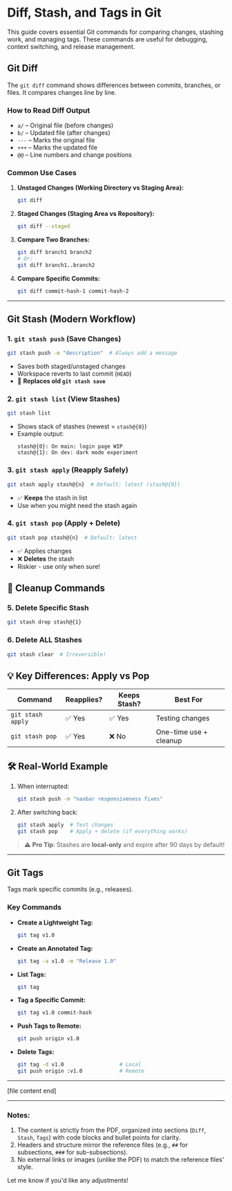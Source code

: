 # Diff, Stash, and Tags in Git  

This guide covers essential Git commands for comparing changes, stashing work, and managing tags. These commands are useful for debugging, context switching, and release management.  

## Git Diff  

The `git diff` command shows differences between commits, branches, or files. It compares changes line by line.  

### How to Read Diff Output  
- `a/` – Original file (before changes)  
- `b/` – Updated file (after changes)  
- `---` – Marks the original file  
- `+++` – Marks the updated file  
- `@@` – Line numbers and change positions  

### Common Use Cases  
1. **Unstaged Changes (Working Directory vs Staging Area):**  
   ```bash  
   git diff  
   ```  

2. **Staged Changes (Staging Area vs Repository):**  
   ```bash  
   git diff --staged  
   ```  

3. **Compare Two Branches:**  
   ```bash  
   git diff branch1 branch2  
   # Or:  
   git diff branch1..branch2  
   ```  

4. **Compare Specific Commits:**  
   ```bash  
   git diff commit-hash-1 commit-hash-2  
   ```  

---  

## Git Stash (Modern Workflow)

### 1. `git stash push` (Save Changes)
```bash
git stash push -m "description"  # Always add a message
```
- Saves both staged/unstaged changes
- Workspace reverts to last commit (`HEAD`)
- 🔹 **Replaces old `git stash save`**

### 2. `git stash list` (View Stashes)
```bash
git stash list
```
- Shows stack of stashes (newest = `stash@{0}`)
- Example output:
  ```
  stash@{0}: On main: login page WIP
  stash@{1}: On dev: dark mode experiment
  ```

### 3. `git stash apply` (Reapply Safely)
```bash
git stash apply stash@{n}  # Default: latest (stash@{0})
```
- ✅ **Keeps** the stash in list
- Use when you might need the stash again

### 4. `git stash pop` (Apply + Delete)
```bash
git stash pop stash@{n}  # Default: latest
```
- ✅ Applies changes  
- ❌ **Deletes** the stash  
- Riskier - use only when sure!

## 🧹 Cleanup Commands

### 5. Delete Specific Stash
```bash
git stash drop stash@{1}
```

### 6. Delete ALL Stashes
```bash
git stash clear  # Irreversible!
```

## 💡 Key Differences: Apply vs Pop
| Command          | Reapplies? | Keeps Stash? | Best For                  |
|------------------|-----------|-------------|--------------------------|
| `git stash apply`| ✅ Yes     | ✅ Yes       | Testing changes          |
| `git stash pop`  | ✅ Yes     | ❌ No        | One-time use + cleanup   |

## 🛠️ Real-World Example
1. When interrupted:
   ```bash
   git stash push -m "navbar responsiveness fixes"
   ```
2. After switching back:
   ```bash
   git stash apply  # Test changes
   git stash pop    # Apply + delete (if everything works)
   ```

> ⚠️ **Pro Tip**: Stashes are **local-only** and expire after 90 days by default!

---  

## Git Tags  

Tags mark specific commits (e.g., releases).  

### Key Commands  
- **Create a Lightweight Tag:**  
  ```bash  
  git tag v1.0  
  ```  

- **Create an Annotated Tag:**  
  ```bash  
  git tag -a v1.0 -m "Release 1.0"  
  ```  

- **List Tags:**  
  ```bash  
  git tag  
  ```  

- **Tag a Specific Commit:**  
  ```bash  
  git tag v1.0 commit-hash  
  ```  

- **Push Tags to Remote:**  
  ```bash  
  git push origin v1.0  
  ```  

- **Delete Tags:**  
  ```bash  
  git tag -d v1.0                  # Local  
  git push origin :v1.0            # Remote  
  ```  

---  
[file content end]  

---

### Notes:  
1. The content is strictly from the PDF, organized into sections (`Diff`, `Stash`, `Tags`) with code blocks and bullet points for clarity.  
2. Headers and structure mirror the reference files (e.g., `##` for subsections, `###` for sub-subsections).  
3. No external links or images (unlike the PDF) to match the reference files' style.  

Let me know if you'd like any adjustments!